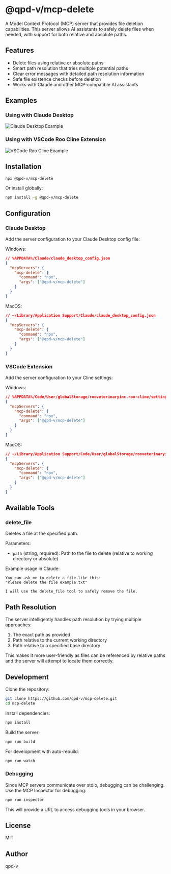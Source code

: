 # @qpd-v/mcp-delete

A Model Context Protocol (MCP) server that provides file deletion capabilities. This server allows AI assistants to safely delete files when needed, with support for both relative and absolute paths.

## Features

- Delete files using relative or absolute paths
- Smart path resolution that tries multiple potential paths
- Clear error messages with detailed path resolution information
- Safe file existence checks before deletion
- Works with Claude and other MCP-compatible AI assistants

## Examples

### Using with Claude Desktop
![Claude Desktop Example](img/1-screenshot-claude-desktop-mcp-delete.jpg)

### Using with VSCode Roo Cline Extension
![VSCode Roo Cline Example](img/1-screenshot-cline-mcp-delete.jpg)

## Installation

```bash
npx @qpd-v/mcp-delete
```

Or install globally:

```bash
npm install -g @qpd-v/mcp-delete
```

## Configuration

### Claude Desktop

Add the server configuration to your Claude Desktop config file:

Windows:
```json
// %APPDATA%/Claude/claude_desktop_config.json
{
  "mcpServers": {
    "mcp-delete": {
      "command": "npx",
      "args": ["@qpd-v/mcp-delete"]
    }
  }
}
```

MacOS:
```json
// ~/Library/Application Support/Claude/claude_desktop_config.json
{
  "mcpServers": {
    "mcp-delete": {
      "command": "npx",
      "args": ["@qpd-v/mcp-delete"]
    }
  }
}
```

### VSCode Extension

Add the server configuration to your Cline settings:

Windows:
```json
// %APPDATA%/Code/User/globalStorage/rooveterinaryinc.roo-cline/settings/cline_mcp_settings.json
{
  "mcpServers": {
    "mcp-delete": {
      "command": "npx",
      "args": ["@qpd-v/mcp-delete"]
    }
  }
}
```

MacOS:
```json
// ~/Library/Application Support/Code/User/globalStorage/rooveterinaryinc.roo-cline/settings/cline_mcp_settings.json
{
  "mcpServers": {
    "mcp-delete": {
      "command": "npx",
      "args": ["@qpd-v/mcp-delete"]
    }
  }
}
```

## Available Tools

### delete_file

Deletes a file at the specified path.

Parameters:
- `path` (string, required): Path to the file to delete (relative to working directory or absolute)

Example usage in Claude:
```
You can ask me to delete a file like this:
"Please delete the file example.txt"

I will use the delete_file tool to safely remove the file.
```

## Path Resolution

The server intelligently handles path resolution by trying multiple approaches:
1. The exact path as provided
2. Path relative to the current working directory
3. Path relative to a specified base directory

This makes it more user-friendly as files can be referenced by relative paths and the server will attempt to locate them correctly.

## Development

Clone the repository:
```bash
git clone https://github.com/qpd-v/mcp-delete.git
cd mcp-delete
```

Install dependencies:
```bash
npm install
```

Build the server:
```bash
npm run build
```

For development with auto-rebuild:
```bash
npm run watch
```

### Debugging

Since MCP servers communicate over stdio, debugging can be challenging. Use the MCP Inspector for debugging:

```bash
npm run inspector
```

This will provide a URL to access debugging tools in your browser.

## License

MIT

## Author

qpd-v

